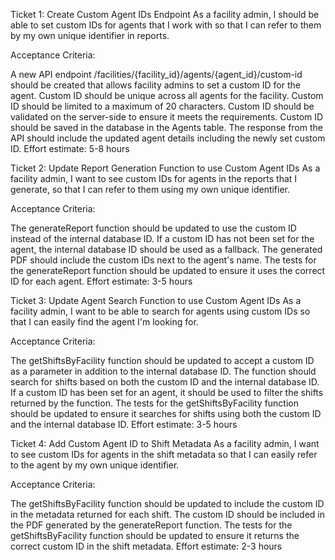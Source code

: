 Ticket 1: Create Custom Agent IDs Endpoint
As a facility admin, I should be able to set custom IDs for agents that I work with so that I can refer to them by my own unique identifier in reports.

Acceptance Criteria:

A new API endpoint /facilities/{facility_id}/agents/{agent_id}/custom-id should be created that allows facility admins to set a custom ID for the agent.
Custom ID should be unique across all agents for the facility.
Custom ID should be limited to a maximum of 20 characters.
Custom ID should be validated on the server-side to ensure it meets the requirements.
Custom ID should be saved in the database in the Agents table.
The response from the API should include the updated agent details including the newly set custom ID.
Effort estimate: 5-8 hours

Ticket 2: Update Report Generation Function to use Custom Agent IDs
As a facility admin, I want to see custom IDs for agents in the reports that I generate, so that I can refer to them using my own unique identifier.

Acceptance Criteria:

The generateReport function should be updated to use the custom ID instead of the internal database ID.
If a custom ID has not been set for the agent, the internal database ID should be used as a fallback.
The generated PDF should include the custom IDs next to the agent's name.
The tests for the generateReport function should be updated to ensure it uses the correct ID for each agent.
Effort estimate: 3-5 hours

Ticket 3: Update Agent Search Function to use Custom Agent IDs
As a facility admin, I want to be able to search for agents using custom IDs so that I can easily find the agent I'm looking for.

Acceptance Criteria:

The getShiftsByFacility function should be updated to accept a custom ID as a parameter in addition to the internal database ID.
The function should search for shifts based on both the custom ID and the internal database ID.
If a custom ID has been set for an agent, it should be used to filter the shifts returned by the function.
The tests for the getShiftsByFacility function should be updated to ensure it searches for shifts using both the custom ID and the internal database ID.
Effort estimate: 3-5 hours

Ticket 4: Add Custom Agent ID to Shift Metadata
As a facility admin, I want to see custom IDs for agents in the shift metadata so that I can easily refer to the agent by my own unique identifier.

Acceptance Criteria:

The getShiftsByFacility function should be updated to include the custom ID in the metadata returned for each shift.
The custom ID should be included in the PDF generated by the generateReport function.
The tests for the getShiftsByFacility function should be updated to ensure it returns the correct custom ID in the shift metadata.
Effort estimate: 2-3 hours
